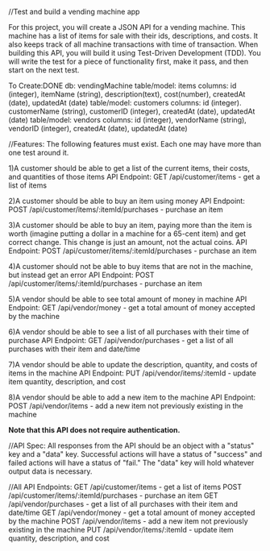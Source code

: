 //Test and build a vending machine app

For this project, you will create a JSON API for a vending machine. This machine has a list of items for sale with their ids, descriptions, and costs. It also keeps track of all machine transactions with time of transaction. When building this API, you will build it using Test-Driven Development (TDD). You will write the test for a piece of functionality first, make it pass, and then start on the next test.

To Create:DONE
db: vendingMachine
table/model: items
columns: id (integer), itemName (string), description(text), cost(number), createdAt (date), updatedAt (date)
table/model: customers
columns: id (integer). customerName (string), customerID (integer), createdAt (date), updatedAt (date)
table/model: vendors
columns: id (integer), vendorName (string), vendorID (integer), createdAt (date), updatedAt (date)

//Features:
The following features must exist. Each one may have more than one test around it.

1)A customer should be able to get a list of the current items, their costs, and quantities of those items
API Endpoint: GET /api/customer/items - get a list of items

2)A customer should be able to buy an item using money
API Endpoint: POST /api/customer/items/:itemId/purchases - purchase an item

3)A customer should be able to buy an item, paying more than the item is worth (imagine putting a dollar in a machine for a 65-cent item) and get correct change. This change is just an amount, not the actual coins.
API Endpoint: POST /api/customer/items/:itemId/purchases - purchase an item

4)A customer should not be able to buy items that are not in the machine, but instead get an error
API Endpoint: POST /api/customer/items/:itemId/purchases - purchase an item

5)A vendor should be able to see total amount of money in machine
API Endpoint: GET /api/vendor/money - get a total amount of money accepted by the machine

6)A vendor should be able to see a list of all purchases with their time of purchase
API Endpoint: GET /api/vendor/purchases - get a list of all purchases with their item and date/time

7)A vendor should be able to update the description, quantity, and costs of items in the machine
API Endpoint: PUT /api/vendor/items/:itemId - update item quantity, description, and cost

8)A vendor should be able to add a new item to the machine
API Endpoint: POST /api/vendor/items - add a new item not previously existing in the machine

**Note that this API does not require authentication.**

//API Spec:
All responses from the API should be an object with a "status" key and a "data" key. Successful actions will have a status of "success" and failed actions will have a status of "fail." The "data" key will hold whatever output data is necessary.

//All API Endpoints:
GET /api/customer/items - get a list of items
POST /api/customer/items/:itemId/purchases - purchase an item
GET /api/vendor/purchases - get a list of all purchases with their item and date/time
GET /api/vendor/money - get a total amount of money accepted by the machine
POST /api/vendor/items - add a new item not previously existing in the machine
PUT /api/vendor/items/:itemId - update item quantity, description, and cost
